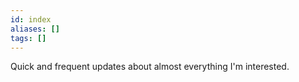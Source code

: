 ```yaml
---
id: index
aliases: []
tags: []
---
```


Quick and frequent updates about almost everything I'm interested.

